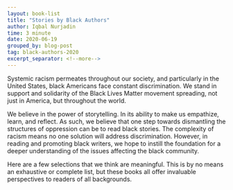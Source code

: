 ```yaml
---
layout: book-list
title: "Stories by Black Authors"
author: Iqbal Nurjadin
time: 3 minute
date: 2020-06-19
grouped_by: blog-post
tag: black-authors-2020
excerpt_separator: <!--more-->
---
```


Systemic racism permeates throughout our society, and particularly in the United States, black Americans face constant discrimination. We stand in support and solidarity of the Black Lives Matter movement spreading, not just in America, but throughout the world.
<!--more-->

We believe in the power of storytelling. In its ability to make us empathize, learn, and reflect. As such, we believe that one step towards dismantling the structures of oppression can be to read black stories. The complexity of racism means no one solution will address discrimination. However, in reading and promoting black writers, we hope to instill the foundation for a deeper understanding of the issues affecting the black community.

Here are a few selections that we think are meaningful. This is by no means an exhaustive or complete list, but these books all offer invaluable perspectives to readers of all backgrounds.
